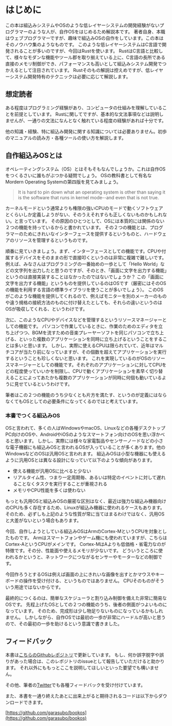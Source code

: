 # はじめに
この本は組込みシステムやOSのような低レイヤーシステムの開発経験がないプログラマーのような人が、自作OSをはじめるため解説本です。
著者自身、本職はウェブプログラマーですが、趣味で組込みOSの自作をしています。この本はそのノウハウ集のようなものです。
このような低レイヤーシステムはC言語で開発されることが多いのですが、今回はRustを使います。
RustはC言語と比較して、様々なモダンな機能やツール郡を取り揃えている上に、C言語の長所である直接のメモリ制御ができ、パフォーマンスも高いとして組込みシステム開発でつかえるとして注目されています。
Rustそのもの解説は控えめですが、低レイヤーシステム開発特有のテクニックは必要に応じて解説します。

## 想定読者
ある程度はプログラミング経験があり、コンピュータの仕組みを理解していることを前提としています。
Rustに関してですが、基本的な文法事項などは説明しませんが、一通りの文法になんとなく触れている程度の経験があれば十分です。

他の知識・経験、特に組込み開発に関する知識については必要ありません。初歩のマニュアルの読み方・各種ツールの使い方を解説します。

## 自作組込みOSとは
オペレーティングシステム（OS）とはそもそもなんでしょうか。これは自作OSをつくるさいに誰もがぶつかる疑問でしょう。
OSの教科書として有名なMordern Operating Systemの第四版を見てみましょう。
> It is hard to pin down what an operating system is other than saying it is the software that runs in kernel mode--and even that is not true.

カーネルモードという通常よりも権限の強いCPUのモードで動くソフトウェアとくらいしか定義しようがない、そのうえそれすらも正しくないものかもしれない。と言っています。
その原因のひとつとして、OSには本質的には関係のない２つの機能を持っているからと書かれています。
その２つの機能とは、プログラマーのためにきれいなインターフェースを提供するというものと、ハードウェアのリソースを管理するというものです。

順番に見ていきましょう。まず、インターフェースとしての機能です。CPUや付属するデバイスをそのままの形で直接叩くというのは非常に複雑で難しいです。
例えば、みなさんはプログラミングの一番始めの一歩として「Hello World」などの文字列を出力したと思うのですが、そのとき、「画面に文字を出力する機能」というのは直接実装することはなかったのではないでしょうか？
この「画面に文字を出力する機能」というものを提供しているのはOSです（厳密にはそのOSの機能を利用する言語の標準ライブラリを使うことが多いでしょう）。
このOSがこのような機能を提供してくれるので、例えばモニターを別のメーカーのものや違う規格の接続方法のものに付け替えたとしても、それらの違いというのはOSが吸収してくれる、というわけです。

次に、このようなCPUやデバイスなどを管理するというリソースマネージャーとしての機能です。
パソコンで作業しているときに、作業のためのエディタを立ち上げつつ、BGMを流すための音楽プレーヤーソフトを同じパソコンで立ち上げる、といった複数のアプリケーションを同時に立ち上げるということをすることは多いと思います。
しかし、実際に使えるCPUは限られていて、近年はマルチコアが当たり前になっていますが、その個数を超えてアプリケーションを実行するということも珍しくないと思います。
これを実現しているのがOSのリソースマネージャーとしての機能です。それぞれのアプリケーションに対してCPUをどの程度使っていいかを制限し、CPUで動くアプリケーションを素早く切り替えることによってあたかも複数のアプリケーションが同時に何個も動いているように見せているというわけです。

筆者はこの２つの機能のうち少なくとも片方を満たす、というのが定義にはならなくてもOSとしての必要条件になってくるのではと考えています。

### 本書でつくる組込みOS
OSと言われて、多くの人はWindowsやmacOS、Linuxなどの各種デスクトップPC向けのOSや、AndroidやiOSのようなスマートフォン向けのOSを思い浮かべると思います。
しかし、実際には様々な家電製品やセンサーノードなどの小さな電子機器にも組込みOSと言われるOSが入っていることが多くあります。他のWindowsなどのOSは汎用OSと言われます。
組込みOSは小型な機器にも使えるように汎用OSとは異なる設計になっていて以下のような傾向があります。
* 使える機能が汎用OSに比べると少ない
* リアルタイム性、つまり一定周期毎、あるいは特定のイベントに対して遅れることなくタスクを実行することが重視される
* メモリやCPU性能を多くは使わない

もっとも汎用OSと組込みOSの厳密な区別はなく、最近は強力な組込み機器向けのCPUも多く存在するため、Linuxが組込み機器に使われるケースもあります。
そのため、必ずしも上記のような性質が常に当てはまるわけではなく、汎用OSと大差がないという場合もあります。

今回、自作しようとしている組込みOSはArmのCortex-MというCPUを対象としたものです。
Armはスマートフォンやゲーム機にも使われていますが、こちらはCortex-AというCPUがメインです。
Cortex-MはAよりも低価格・省電力なのが特徴です。その分、性能面や使えるメモリが少ないです。
どういうところに使われるかというと、ネットワークにつながるセンサーやモーターなどの制御です。

今回作ろうとするOSは例えば画面の上にきれいな画像を出すとかマウスやキーボードの操作を受け付ける、というものではありません。
CPUそのものがそういう用途ではないからです。

最終的につくるのは、簡単なスケジューラと割り込み制御を備えた非常に簡易なOSです。
先程上げたOSとしての２つの機能のうち、後者の側面がつよいものになっています。
そのため、完成形は少し物足りないものになっているかもしれません。
しかしながら、自作OSでは最初の一歩が非常にハードルが高いと思うので、その最初の一歩を助けるという意識で書きました。

## フィードバック
本書は[こちらのGithubレポジトリ](https://github.com/garasubo/embedded-book)で更新しています。
もし、何か誤字脱字や誤りがあった場合は、このレポジトリのissueとして報告していただけると助かります。
それ以外にももっとここを説明してほしいといった要望でも構いません。

その他、筆者の[Twitter](https://twitter.com/garasubo)でも各種フィードバックを受け付けています。

また、本書を一通り終えたあとに出来上がると期待されるコードは以下からダウンロードできます。

[https://github.com/garasubo/bookos](https://github.com/garasubo/bookos)